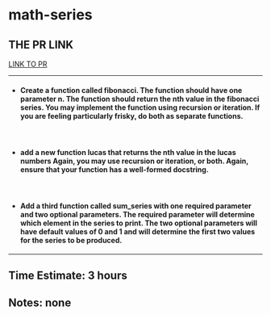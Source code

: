 # math-series

## THE PR LINK
[LINK TO PR](https://github.com/abdulelahxd/math-series/pull/1)

<hr>

* #### Create a function called fibonacci. The function should have one parameter n. The function should return the nth value in the fibonacci series. You may implement the function using recursion or iteration. If you are feeling particularly frisky, do both as separate functions.

<br>

* #### add a new function lucas that returns the nth value in the lucas numbers Again, you may use recursion or iteration, or both. Again, ensure that your function has a well-formed docstring.

<br>

* #### Add a third function called sum_series with one required parameter and two optional parameters. The required parameter will determine which element in the series to print. The two optional parameters will have default values of 0 and 1 and will determine the first two values for the series to be produced.

<hr>

## Time Estimate: 3 hours
## Notes: none
